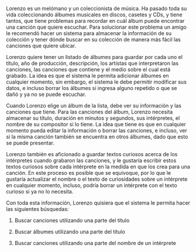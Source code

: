 Lorenzo es un melómano y un coleccionista de música. Ha pasado toda su vida coleccionando álbumes musicales en discos, casetes y CDs, y tiene tantos, que tiene problemas para recordar en cuál álbum puede encontrar una canción que quiere escuchar. Para solucionar este problema un amigo le recomendó hacer un sistema para almacenar la información de su colección y tener dónde buscar en su colección de manera más fácil las canciones que quiere ubicar. 

Lorenzo quiere tener un listado de álbumes para guardar por cada uno el título, año de producción, descripción, los artistas que interpretaron las canciones, las canciones que contiene y el medio sobre el cual está grabado. La idea es que el sistema le permita adicionar álbumes en cualquier momento, sin embargo, el sistema le debe permitir modificar sus datos, e incluso borrar los álbumes si ingresa alguno repetido o que se dañó y ya no se puede escuchar. 

Cuando Lorenzo elige un álbum de la lista, debe ver su información y las canciones que tiene. Para las canciones del álbum, Lorenzo necesita almacenar su título, duración en minutos y segundos, sus intérpretes, el nombre de su compositor si lo tiene. La idea que tiene es que en cualquier momento pueda editar la información o borrar las canciones, e incluso, ver si la misma canción también se encuentra en otros álbumes, dado que esto se puede presentar. 

Lorenzo también es aficionado a guardar textos curiosos acerca de los intérpretes cuando grabaron las canciones, y le gustaría escribir estos textos curiosos sobre cada intérprete en la medida en que los crea para una canción. En este proceso es posible que se equivoque, por lo que le gustaría actualizar el nombre o el texto de curiosidades sobre un intérprete en cualquier momento, incluso, podría borrar un intérprete con el texto curioso si ya no lo necesita.

Con toda esta información, Lorenzo quisiera que el sistema le permita hacer las siguientes búsquedas: 

1. Buscar canciones utilizando una parte del título 

2. Buscar álbumes utilizando una parte del título 

3. Buscar canciones utilizando una parte del nombre de un intérprete 